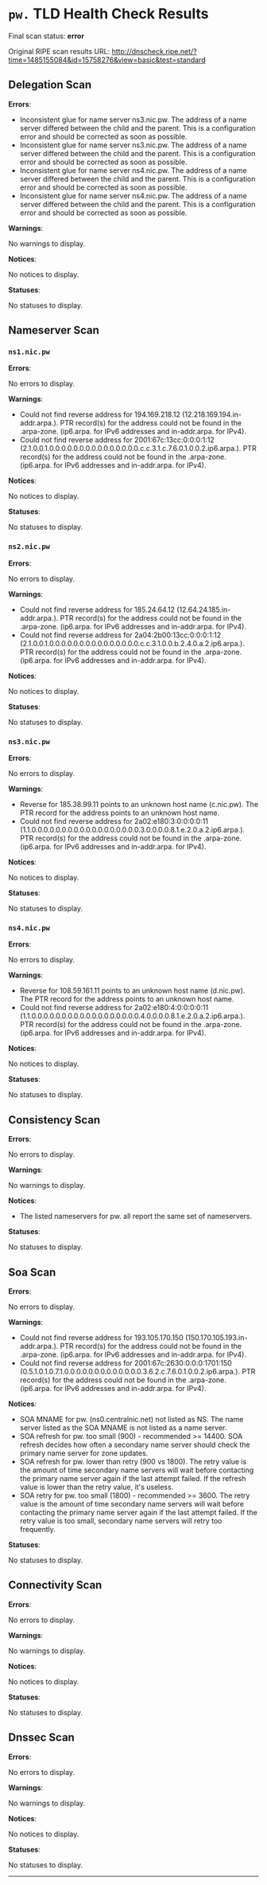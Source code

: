 # `pw.` TLD Health Check Results

Final scan status: **error** 

Original RIPE scan results URL: http://dnscheck.ripe.net/?time=1485155084&id=15758276&view=basic&test=standard

## Delegation Scan

**Errors**:

* Inconsistent glue for name server ns3.nic.pw. The address of a name server differed between the child and the parent.  This is a configuration error and should be corrected as soon as possible.
* Inconsistent glue for name server ns3.nic.pw. The address of a name server differed between the child and the parent.  This is a configuration error and should be corrected as soon as possible.
* Inconsistent glue for name server ns4.nic.pw. The address of a name server differed between the child and the parent.  This is a configuration error and should be corrected as soon as possible.
* Inconsistent glue for name server ns4.nic.pw. The address of a name server differed between the child and the parent.  This is a configuration error and should be corrected as soon as possible.

**Warnings**:

No warnings to display.

**Notices**:

No notices to display.

**Statuses**:

No statuses to display.

## Nameserver Scan

### `ns1.nic.pw`

**Errors**:

No errors to display.

**Warnings**:

* Could not find reverse address for 194.169.218.12 (12.218.169.194.in-addr.arpa.). PTR record(s) for the address could not be found in the .arpa-zone. (ip6.arpa. for IPv6 addresses and in-addr.arpa. for IPv4).
* Could not find reverse address for 2001:67c:13cc:0:0:0:1:12 (2.1.0.0.1.0.0.0.0.0.0.0.0.0.0.0.0.0.0.0.c.c.3.1.c.7.6.0.1.0.0.2.ip6.arpa.). PTR record(s) for the address could not be found in the .arpa-zone. (ip6.arpa. for IPv6 addresses and in-addr.arpa. for IPv4).

**Notices**:

No notices to display.

**Statuses**:

No statuses to display.

### `ns2.nic.pw`

**Errors**:

No errors to display.

**Warnings**:

* Could not find reverse address for 185.24.64.12 (12.64.24.185.in-addr.arpa.). PTR record(s) for the address could not be found in the .arpa-zone. (ip6.arpa. for IPv6 addresses and in-addr.arpa. for IPv4).
* Could not find reverse address for 2a04:2b00:13cc:0:0:0:1:12 (2.1.0.0.1.0.0.0.0.0.0.0.0.0.0.0.0.0.0.0.c.c.3.1.0.0.b.2.4.0.a.2.ip6.arpa.). PTR record(s) for the address could not be found in the .arpa-zone. (ip6.arpa. for IPv6 addresses and in-addr.arpa. for IPv4).

**Notices**:

No notices to display.

**Statuses**:

No statuses to display.

### `ns3.nic.pw`

**Errors**:

No errors to display.

**Warnings**:

* Reverse for 185.38.99.11 points to an unknown host name (c.nic.pw). The PTR record for the address points to an unknown host name.
* Could not find reverse address for 2a02:e180:3:0:0:0:0:11 (1.1.0.0.0.0.0.0.0.0.0.0.0.0.0.0.0.0.0.0.3.0.0.0.0.8.1.e.2.0.a.2.ip6.arpa.). PTR record(s) for the address could not be found in the .arpa-zone. (ip6.arpa. for IPv6 addresses and in-addr.arpa. for IPv4).

**Notices**:

No notices to display.

**Statuses**:

No statuses to display.

### `ns4.nic.pw`

**Errors**:

No errors to display.

**Warnings**:

* Reverse for 108.59.161.11 points to an unknown host name (d.nic.pw). The PTR record for the address points to an unknown host name.
* Could not find reverse address for 2a02:e180:4:0:0:0:0:11 (1.1.0.0.0.0.0.0.0.0.0.0.0.0.0.0.0.0.0.0.4.0.0.0.0.8.1.e.2.0.a.2.ip6.arpa.). PTR record(s) for the address could not be found in the .arpa-zone. (ip6.arpa. for IPv6 addresses and in-addr.arpa. for IPv4).

**Notices**:

No notices to display.

**Statuses**:

No statuses to display.

## Consistency Scan

**Errors**:

No errors to display.

**Warnings**:

No warnings to display.

**Notices**:

* The listed nameservers for pw. all report the same set of nameservers.

**Statuses**:

No statuses to display.

## Soa Scan

**Errors**:

No errors to display.

**Warnings**:

* Could not find reverse address for 193.105.170.150 (150.170.105.193.in-addr.arpa.). PTR record(s) for the address could not be found in the .arpa-zone. (ip6.arpa. for IPv6 addresses and in-addr.arpa. for IPv4).
* Could not find reverse address for 2001:67c:2630:0:0:0:1701:150 (0.5.1.0.1.0.7.1.0.0.0.0.0.0.0.0.0.0.0.0.0.3.6.2.c.7.6.0.1.0.0.2.ip6.arpa.). PTR record(s) for the address could not be found in the .arpa-zone. (ip6.arpa. for IPv6 addresses and in-addr.arpa. for IPv4).

**Notices**:

* SOA MNAME for pw. (ns0.centralnic.net) not listed as NS. The name server listed as the SOA MNAME is not listed as a name server.
* SOA refresh for pw. too small (900) - recommended >= 14400. SOA refresh decides how often a secondary name server should check the primary name server for zone updates.
* SOA refresh for pw. lower than retry (900 vs 1800). The retry value is the amount of time secondary name servers will wait before contacting the primary name server again if the last attempt failed.  If the refresh value is lower than the retry value, it's useless.
* SOA retry for pw. too small (1800) - recommended >= 3600. The retry value is the amount of time secondary name servers will wait before contacting the primary name server again if the last attempt failed. If the retry value is too small, secondary name servers will retry too frequently.

**Statuses**:

No statuses to display.

## Connectivity Scan

**Errors**:

No errors to display.

**Warnings**:

No warnings to display.

**Notices**:

No notices to display.

**Statuses**:

No statuses to display.

## Dnssec Scan

**Errors**:

No errors to display.

**Warnings**:

No warnings to display.

**Notices**:

No notices to display.

**Statuses**:

No statuses to display.


---
